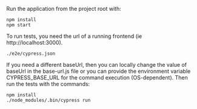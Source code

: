Run the application from the project root with:

```
npm install
npm start
```

To run tests, you need the url of a running frontend (ie http://localhost:3000).

```
./e2e/cypress.json
```

If you need a different baseUrl, then you can locally change the value of baseUrl
in the base-url.js file or you can provide the environment variable
CYPRESS_BASE_URL for the command execution (OS-dependent). Then run the tests
with the commands:

```
npm install
./node_modules/.bin/cypress run
```
